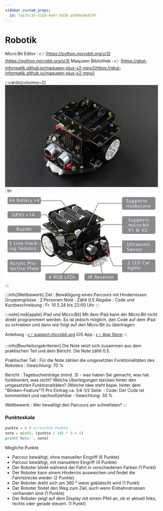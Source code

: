 ```yaml
---
sidebar_custom_props:
  id: fab73c35-51dd-4e9f-b830-a4998a0b919f
---
```

# Robotik

Micro\:Bit Editor
: 👉 [https://python.microbit.org/v/3](https://python.microbit.org/v/3)
Maqueen Bibliothek
: 👉 [https://gbsl-informatik.github.io/maqueen-plus-v2-mpy/](https://gbsl-informatik.github.io/maqueen-plus-v2-mpy/)

:::cards{columns=2}
![Maqueen Plus V2](./images/maqueen-plus-v2.jpg)
::br
![Verfügbare Sensoren](./images/maqueen-specs.jpg)
:::

:::info[Wettbewerb]
Ziel
: Bewältigung eines Parcours mit Hindernissen
Gruppengrösse
: 2 Personen
Note
: Zählt 0.5
Abgabe
: Code und Kurzbeschreibung
: Fr. 10.5.24 bis 22:00 Uhr
:::

:::note[:mdi[apple] iPad und Micro\:Bit]
Mit dem iPad kann der Micro\:Bit nicht direkt programmiert werden. Es ist jedoch möglich, den Code auf dem iPad zu schreiben und dann wie folgt auf den Micro\:Bit zu übertragen:

Anleitung
: [👉 support.microbit.org](https://support.microbit.org/support/solutions/articles/19000139629-python-editor-using-the-micro-bit-ios-app-to-flash-the-micro-bit-with-an-ipad)
iOS App
: [👉 App Store](https://apps.apple.com/gb/app/micro-bit/id1092687276)
:::

:::info[Beurteilungskriterien]
Die Note setzt sich zusammen aus dem praktischen Teil und dem Bericht. Die Note zählt 0.5.

Praktischer Teil
: Für die Note zählen die umgesetzten Funktionalitäten des Roboters
: Gewichtung: 70 %

Bericht
: Tagebucheinträge (mind. 3) - was haben Sie gemacht, was hat funktioniert, was nicht? Welche Überlegungen stecken hinter den umgesetzten Funktionalitäten? (Welche Idee steht bspw. hinter dem "Blinken-Feature"?) Pro Eintrag ca. 1/4-1/2 Seite.
: Code: Der Code ist kommentiert und nachvollziehbar
: Gewichtung: 30 %

Wettbewerb
: Wer bewältigt den Parcours am schnellsten?
:::

### Punkteskala

```py live_py slim
punkte = 6 # erreichte Punkte
note = min(6, (punkte / 10) * 5 + 1)
print('Note:', note)
```

Mögliche Punkte
- Parcour bewältigt, ohne manuellen Eingriff (6 Punkte)
- Parcour bewältigt, mit manuellem Eingriff (4 Punkte)
- Der Roboter blinkt während der Fahrt in verschiedenen Farben (1 Punkt)
- Der Roboter kann einem Hindernis ausweichen und findet die Fahrtstrecke wieder (2 Punkte)
- Der Roboter dreht sich um 360 ° wenn geklatscht wird (1 Punkt)
- Der Roboter findet den Weg zum Ziel, auch wenn Einbahnstrassen vorhanden sind (1 Punkte)
- Der Roboter zeigt auf dem Display mit einem Pfeil an, ob er aktuell links, rechts oder gerade steuert. (1 Punkt)